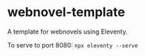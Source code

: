 # webnovel-template

A template for webnovels using Eleventy.

To serve to port 8080: `npx eleventy --serve`
